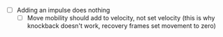 - [ ] Adding an impulse does nothing 
	- [ ] Move mobility should add to velocity, not set velocity (this is why knockback doesn't work, recovery frames set movement to zero)
